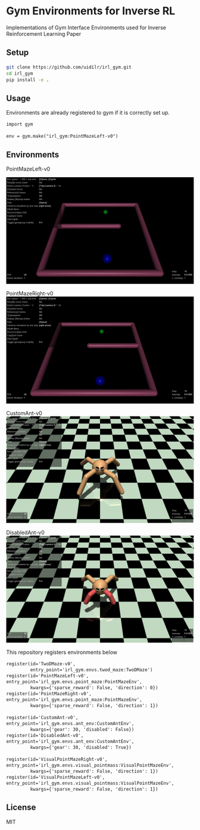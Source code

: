 # Gym Environments for Inverse RL

Implementations of Gym Interface Environments used for Inverse Reinforcement Learning Paper

## Setup
```bash
git clone https://github.com/uidilr/irl_gym.git
cd irl_gym
pip install -e .
```

## Usage

Environments are already registered to gym if it is correctly set up.

```
import gym

env = gym.make("irl_gym:PointMazeLeft-v0")
```

## Environments

PointMazeLeft-v0

![MazeLeft](./imgs/maze_left.png)


PointMazeRight-v0
![MazeRight](./imgs/maze_right.png)

CustomAnt-v0
![CustomAnt](./imgs/ant.png)

DisabledAnt-v0
![CustomAnt](./imgs/disabled_ant.png)

This repository registers environments below
```
register(id='TwoDMaze-v0',
         entry_point='irl_gym.envs.twod_maze:TwoDMaze')
register(id='PointMazeLeft-v0', entry_point='irl_gym.envs.point_maze:PointMazeEnv',
         kwargs={'sparse_reward': False, 'direction': 0})
register(id='PointMazeRight-v0', entry_point='irl_gym.envs.point_maze:PointMazeEnv',
         kwargs={'sparse_reward': False, 'direction': 1})

register(id='CustomAnt-v0', entry_point='irl_gym.envs.ant_env:CustomAntEnv',
         kwargs={'gear': 30, 'disabled': False})
register(id='DisabledAnt-v0', entry_point='irl_gym.envs.ant_env:CustomAntEnv',
         kwargs={'gear': 30, 'disabled': True})

register(id='VisualPointMazeRight-v0', entry_point='irl_gym.envs.visual_pointmass:VisualPointMazeEnv',
         kwargs={'sparse_reward': False, 'direction': 1})
register(id='VisualPointMazeLeft-v0', entry_point='irl_gym.envs.visual_pointmass:VisualPointMazeEnv',
         kwargs={'sparse_reward': False, 'direction': 1})

```

## License
MIT
